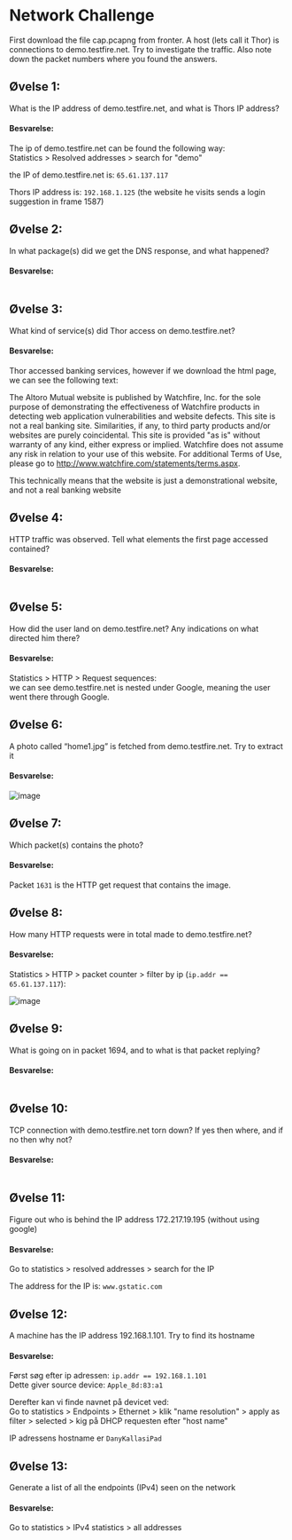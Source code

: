 # Network Challenge
First download the file cap.pcapng from fronter.
A host (lets call it Thor) is connections to demo.testfire.net. Try to investigate the traffic.
Also note down the packet numbers where you found the answers.

## Øvelse 1:  
What is the IP address of demo.testfire.net, and what is Thors IP address?

#### Besvarelse:
The ip of demo.testfire.net can be found the following way:  
Statistics > Resolved addresses > search for "demo"  

the IP of demo.testfire.net is: ```65.61.137.117```  

Thors IP address is: ```192.168.1.125``` (the website he visits sends a login suggestion in frame 1587)


## Øvelse 2:  
In what package(s) did we get the DNS response, and what happened?

#### Besvarelse:

```shell
```

## Øvelse 3:  
What kind of service(s) did Thor access on demo.testfire.net?

#### Besvarelse:
Thor accessed banking services, however if we download the html page, we can see the following text:

The Altoro Mutual website is published by Watchfire, Inc. for the sole purpose of demonstrating the effectiveness of Watchfire products in detecting web application vulnerabilities and website defects. This site is not a real banking site. Similarities, if any, to third party products and/or websites are purely coincidental. This site is provided "as is" without warranty of any kind, either express or implied. Watchfire does not assume any risk in relation to your use of this website. For additional Terms of Use, please go to http://www.watchfire.com/statements/terms.aspx.

This technically means that the website is just a demonstrational website, and not a real banking website

## Øvelse 4:  
HTTP traffic was observed. Tell what elements the first page accessed contained?

#### Besvarelse:

```shell
```

## Øvelse 5:  
How did the user land on demo.testfire.net? Any indications on what directed him there?

#### Besvarelse:
Statistics > HTTP > Request sequences:  
we can see demo.testfire.net is nested under Google, meaning the user went there through Google.

## Øvelse 6:  
A photo called “home1.jpg” is fetched from demo.testfire.net. Try to extract it

#### Besvarelse:
![image](https://user-images.githubusercontent.com/70659124/218327115-87be3f78-1768-4482-927e-24412a58c685.png)

## Øvelse 7:  
Which packet(s) contains the photo?

#### Besvarelse:
Packet ```1631``` is the HTTP get request that contains the image.

## Øvelse 8:  
How many HTTP requests were in total made to demo.testfire.net?  

#### Besvarelse:

Statistics > HTTP > packet counter > filter by ip (```ip.addr == 65.61.137.117```):

![image](https://user-images.githubusercontent.com/70659124/218336265-0e6a8e99-7d5e-408b-ad93-13a1da9a04cc.png)


## Øvelse 9:  
What is going on in packet 1694, and to what is that packet replying?

#### Besvarelse:

```shell
```

## Øvelse 10:  
TCP connection with demo.testfire.net torn down? If yes then where, and if no then why not?

#### Besvarelse:

```shell
```

## Øvelse 11:  
Figure out who is behind the IP address 172.217.19.195 (without using google)

#### Besvarelse:
Go to statistics > resolved addresses > search for the IP

The address for the IP is: ```www.gstatic.com```

## Øvelse 12:  
A machine has the IP address 192.168.1.101. Try to find its hostname

#### Besvarelse:
Først søg efter ip adressen: ```ip.addr == 192.168.1.101```  
Dette giver source device: ```Apple_8d:83:a1```  

Derefter kan vi finde navnet på devicet ved:  
Go to statistics > Endpoints > Ethernet > klik "name resolution" > apply as filter > selected > kig på DHCP requesten efter "host name"

IP adressens hostname er ```DanyKallasiPad``` 

## Øvelse 13:  
Generate a list of all the endpoints (IPv4) seen on the network

#### Besvarelse:
Go to statistics > IPv4 statistics > all addresses
